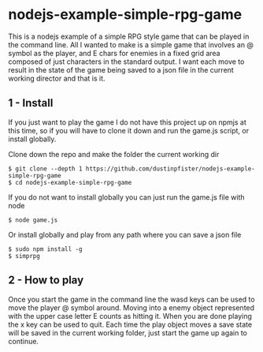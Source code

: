 # nodejs-example-simple-rpg-game

This is a nodejs example of a simple RPG style game that can be played in the command line. All I wanted to make is a simple game that involves an \@ symbol as the player, and E chars for enemies in a fixed grid area composed of just characters in the standard output. I want each move to result in the state of the game being saved to a json file in the current working director and that is it.

## 1 - Install

If you just want to play the game I do not have this project up on npmjs at this time, so if you will have to clone it down and run the game.js script, or install globally.

Clone down the repo and make the folder the current working dir
```
$ git clone --depth 1 https://github.com/dustinpfister/nodejs-example-simple-rpg-game
$ cd nodejs-example-simple-rpg-game
```

If you do not want to install globally you can just run the game.js file with node
```
$ node game.js
```

Or install globally and play from any path where you can save a json file
```
$ sudo npm install -g
$ simprpg
```

## 2 - How to play

Once you start the game in the command line the wasd keys can be used to move the player \@ symbol around. Moving into a enemy object represented with the upper case letter E counts as hitting it. When you are done playing the x key can be used to quit. Each time the play object moves a save state will be saved in the current working folder, just start the game up again to continue.
